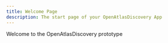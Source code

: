 ```yaml
---
title: Welcome Page
description: The start page of your OpenAtlasDiscovery App
---
```


<p class="title">
    Welcome to the OpenAtlas<span class="font-weight-light">Discovery</span> prototype
</p>
